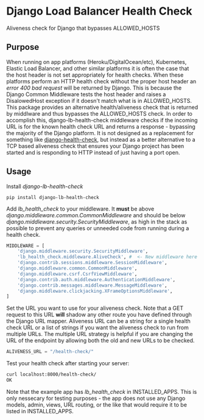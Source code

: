 # Django Load Balancer Health Check

Aliveness check for Django that bypasses ALLOWED_HOSTS

## Purpose

When running on app platforms (Heroku/DigitalOcean/etc), Kubernetes, Elastic Load Balancer, and other similar platforms it is often the case that the host header is not set appropriately for health checks. When these platforms perform an HTTP health check without the proper host header an *error 400 bad request* will be returned by Django. This is because the Django Common Middleware tests the host header and raises a DisalowedHost exception if it doesn't match what is in ALLOWED_HOSTS. This package provides an alternative health/aliveness check that is returned by middlware and thus bypasses the ALLOWED_HOSTS check. In order to accomplish this, django-lb-health-check middleware checks if the incoming URL is for the known health check URL and returns a response - bypassing the majority of the Django platform. It is not designed as a replacement for something like [django-health-check](https://github.com/KristianOellegaard/django-health-check), but instead as a better alternative to a TCP based aliveness check that ensures your Django project has been started and is responding to HTTP instead of just having a port open.

## Usage

Install *django-lb-health-check*

```shell
pip install django-lb-health-check
```

Add *lb_health_check* to your middleware. It **must** be above *django.middleware.common.CommonMiddleware* and should be below *django.middleware.security.SecurityMiddleware*, as high in the stack as possible to prevent any queries or unneeded code from running during a health check.

```python
MIDDLEWARE = [
    'django.middleware.security.SecurityMiddleware',
    'lb_health_check.middleware.AliveCheck', #  <- New middleware here
    'django.contrib.sessions.middleware.SessionMiddleware',
    'django.middleware.common.CommonMiddleware',
    'django.middleware.csrf.CsrfViewMiddleware',
    'django.contrib.auth.middleware.AuthenticationMiddleware',
    'django.contrib.messages.middleware.MessageMiddleware',
    'django.middleware.clickjacking.XFrameOptionsMiddleware',
]
```

Set the URL you want to use for your aliveness check. Note that a GET request to this URL **will** shadow any other route you have defined through the Django URL mapper. Aliveness URL can be a string for a single health check URL or a list of strings if you want the aliveness check to run from multiple URLs. The multiple URL strategy is helpful if you are changing the URL of the endpoint by allowing both the old and new URLs to be checked.

```python
ALIVENESS_URL = "/health-check/"
```

Test your health check after starting your server:

```bash
curl localhost:8000/health-check/
OK
```

Note that the example app has *lb_health_check* in INSTALLED_APPS. This is only nessecary for testing purposes - the app does not use any Django models, admin, views, URL routing, or the like that would require it to be listed in INSTALLED_APPS.